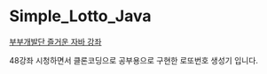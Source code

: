 # Simple_Lotto_Java

[부부개발단 즐거운 자바 강좌](https://www.youtube.com/channel/UChWUWqURDfGFHpCIeLO8jZA)

48강좌 시청하면서 클론코딩으로 공부용으로 구현한 로또번호 생성기 입니다.
